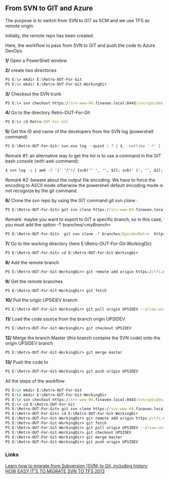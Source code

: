 ## From SVN to GIT and Azure

The purpose is to switch from SVN to GIT as SCM and we use TFS as remote origin.  

Initially, the remote repo has been created.  

Here, the workflow to pass from SVN to GIT and push the code to Azure DevOps.   

__1/__ Open a PowerShell window

__2/__ create two directories  
```bat
PS E:\> mkdir E:\Retro-OUT-For-Git
PS E:\> mkdir E:\Retro-OUT-For-Git-WorkingDir
```

__3/__ Checkout the SVN trunk    
```bat
PS E:\> svn checkout https://srv-www-04.finaveo.local:8443/svn/upsideo/retro/trunk E:\Retro-OUT-For-Git
```

__4/__ Go to the directory Retro-OUT-For-Git  
```bat
PS E:\> cd Retro-OUT-For-Git
```

__5/__ Get the ID and name of the developers from the SVN log  (powershell command)
```powershell
PS E:\Retro-OUT-For-Git> svn.exe log --quiet | ? { $_ -notlike '-*' } | % { "{0} = {0} <{0}>" -f ($_ -split ' \| ')[1] } | Select-Object -Unique | Out-File -Encoding ASCII 'dev-list.txt'  
```

_Remark #1_: an alternative way to get the list is to use a command in the GIT bash console (with awk command):  
```bat
$ svn log -q | awk -F '|' '/^r/ {sub("^ ", "", $2); sub(" $", "", $2); print $2" = "$2" <"$2">"}' | sort -u > dev-list.txt  
```

_Remark #2_: beware about the output file encoding. We have to force the encoding to ASCII mode otherwise the powershell default encoding mode is not recognize by the git command.  

__6/__ Clone the svn repo by using the GIT command git svn clone :  
```bat
PS E:\Retro-OUT-For-Git> git svn clone https://srv-www-04.finaveo.local:8443/svn/upsideo/retro --prefix=svn/ --no-metadata --authors-file "dev-list.txt" --stdlayout E:\Retro-OUT-For-Git-WorkingDir  
```

_Remark:_ maybe you want to export to GIT a specific branch, so in this case, you must add the option -T branches/_&lt;myBranch&gt;_
```bat
PS E:\Retro-OUT-For-Git>  git svn clone -T branches/UpsideoRetro  https://srv-www-04.finaveo.local:8443/svn/upsideo/retro --prefix=svn/ --no-metadata --authors-file "dev-list.txt" --stdlayout E:\Retro-IN-For-Git-WorkingDir
```


__7/__ Go to the working directory (here E:\Retro-OUT-For-Git-WorkingDir)
```bat
PS E:\Retro-OUT-For-Git> cd E:\Retro-OUT-For-Git-WorkingDir
```

__8/__ Add the remote branch  
```bat
PS E:\Retro-OUT-For-Git-WorkingDir> git remote add origin https://tfs.upsideo.net/tfs/lmep/lmep/_git/lmep  
```

__9/__ Get the remote branches  
```bat
PS E:\Retro-OUT-For-Git-WorkingDir> git fetch  
```

__10/__ Pull the origin UPSIDEV branch
```bat
PS E:\Retro-OUT-For-Git-WorkingDir> git pull origin UPSIDEV --allow-unrelated-histories  
```

__11/__ Load the code source from the branch origin UPSIDEV  
```bat
PS E:\Retro-OUT-For-Git-WorkingDir> git checkout UPSIDEV  
```

__12/__ Merge the branch Master (this branch contains the SVN code) onto the origin UPSIDEV branch  
```bat
PS E:\Retro-OUT-For-Git-WorkingDir> git merge master  
```

__13/__ Push the code to  
```bat
PS E:\Retro-OUT-For-Git-WorkingDir> git push origin UPSIDEV 
```

All the steps of the workflow

```bat
PS E:\> mkdir E:\Retro-OUT-For-Git
PS E:\> mkdir E:\Retro-OUT-For-Git-WorkingDir
PS E:\> svn checkout https://srv-www-04.finaveo.local:8443/svn/upsideo/retro/trunk E:\Retro-OUT-For-Git
PS E:\> cd E:\Retro-OUT-For-Git
PS E:\Retro-OUT-For-Git> git svn clone https://srv-www-04.finaveo.local:8443/svn/upsideo/retro --prefix=svn/ --no-metadata --authors-file "dev-list.txt" --stdlayout E:\Retro-OUT-For-Git-WorkingDir  
PS E:\Retro-OUT-For-Git> cd E:\Retro-OUT-For-Git-WorkingDir
PS E:\Retro-OUT-For-Git-WorkingDir> git remote add origin https://tfs.upsideo.net/tfs/lmep/lmep/_git/lmep
PS E:\Retro-OUT-For-Git-WorkingDir> git fetch
PS E:\Retro-OUT-For-Git-WorkingDir> git pull origin UPSIDEV --allow-unrelated-histories
PS E:\Retro-OUT-For-Git-WorkingDir> git checkout UPSIDEV
PS E:\Retro-OUT-For-Git-WorkingDir> git merge master
PS E:\Retro-OUT-For-Git-WorkingDir> git push origin UPSIDEV
```



### Links

[Learn how to migrate from Subversion (SVN) to Git, including history](https://docs.microsoft.com/en-us/azure/devops/repos/git/perform-migration-from-svn-to-git?view=azure-devops)  
[HOW EASY IT’S TO MIGRATE SVN TO TFS 2013 ](https://blogs.incyclesoftware.com/2013/08/how-easy-its-to-migrate-svn-to-tfs-2013-git-repo/)  
